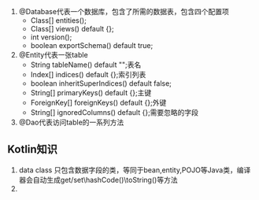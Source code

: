 1. @Database代表一个数据库，包含了所需的数据表，包含四个配置项
    - Class[] entities();
    - Class[] views() default {};
    - int version();
    - boolean exportSchema() default true;
2. @Entity代表一张table
    - String tableName() default "";表名
    - Index[] indices() default {};索引列表
    - boolean inheritSuperIndices() default false;
    - String[] primaryKeys() default {};主键
    - ForeignKey[] foreignKeys() default {};外键
    - String[] ignoredColumns() default {};需要忽略的字段
3. @Dao代表访问table的一系列方法













## Kotlin知识
1. data class 只包含数据字段的类，等同于bean,entity,POJO等Java类，编译器会自动生成get/set\hashCode()\toString()等方法
2. 
